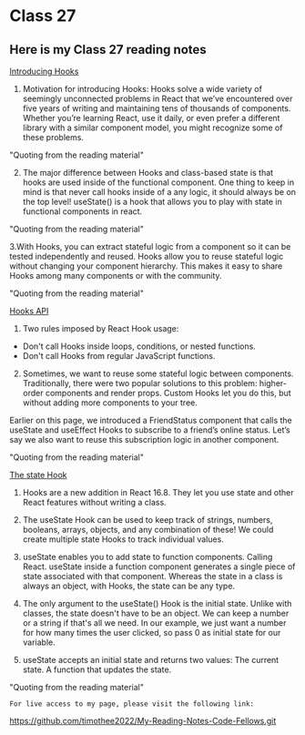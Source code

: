 # Class 27

## Here is my Class 27 reading notes

[Introducing Hooks](https://reactjs.org/docs/hooks-intro.html#motivation)

1. Motivation for introducing Hooks:
Hooks solve a wide variety of seemingly unconnected problems in React that we’ve encountered over five years of writing and maintaining tens of thousands of components. Whether you’re learning React, use it daily, or even prefer a different library with a similar component model, you might recognize some of these problems.

"Quoting from the reading material"

2. The major difference between Hooks and class-based state is that hooks are used inside of the functional component. One thing to keep in mind is that never call hooks inside of a any logic, it should always be on the top level! useState() is a hook that allows you to play with state in functional components in react.

"Quoting from the reading material"

3.With Hooks, you can extract stateful logic from a component so it can be tested independently and reused. Hooks allow you to reuse stateful logic without changing your component hierarchy. This makes it easy to share Hooks among many components or with the community.

"Quoting from the reading material"

[Hooks API](https://reactjs.org/docs/hooks-overview.html)

1. Two rules imposed by React Hook usage:

* Don't call Hooks inside loops, conditions, or nested functions.
* Don't call Hooks from regular JavaScript functions.

2. Sometimes, we want to reuse some stateful logic between components. Traditionally, there were two popular solutions to this problem: higher-order components and render props. Custom Hooks let you do this, but without adding more components to your tree.

Earlier on this page, we introduced a FriendStatus component that calls the useState and useEffect Hooks to subscribe to a friend’s online status. Let’s say we also want to reuse this subscription logic in another component.

"Quoting from the reading material"

[The state Hook](https://reactjs.org/docs/hooks-state.html)

1. Hooks are a new addition in React 16.8. They let you use state and other React features without writing a class.

2. The useState Hook can be used to keep track of strings, numbers, booleans, arrays, objects, and any combination of these! We could create multiple state Hooks to track individual values.

3. useState enables you to add state to function components. Calling React. useState inside a function component generates a single piece of state associated with that component. Whereas the state in a class is always an object, with Hooks, the state can be any type.

4. The only argument to the useState() Hook is the initial state. Unlike with classes, the state doesn't have to be an object. We can keep a number or a string if that's all we need. In our example, we just want a number for how many times the user clicked, so pass 0 as initial state for our variable.

5. useState accepts an initial state and returns two values: The current state. A function that updates the state.


"Quoting from the reading material"


    For live access to my page, please visit the following link:
<https://github.com/timothee2022/My-Reading-Notes-Code-Fellows.git>